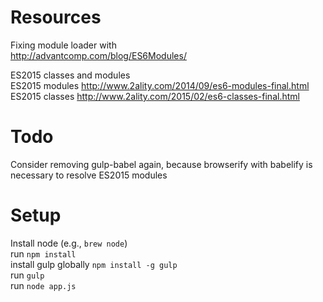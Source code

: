 Resources
===
Fixing module loader with  
http://advantcomp.com/blog/ES6Modules/  

ES2015 classes and modules  
ES2015 modules http://www.2ality.com/2014/09/es6-modules-final.html  
ES2015 classes http://www.2ality.com/2015/02/es6-classes-final.html  

Todo
===
Consider removing gulp-babel again, because browserify with babelify is necessary to resolve ES2015 modules

Setup
===
Install node (e.g., ```brew node```)  
run ```npm install```  
install gulp globally ```npm install -g gulp```  
run ```gulp```  
run ```node app.js```  

